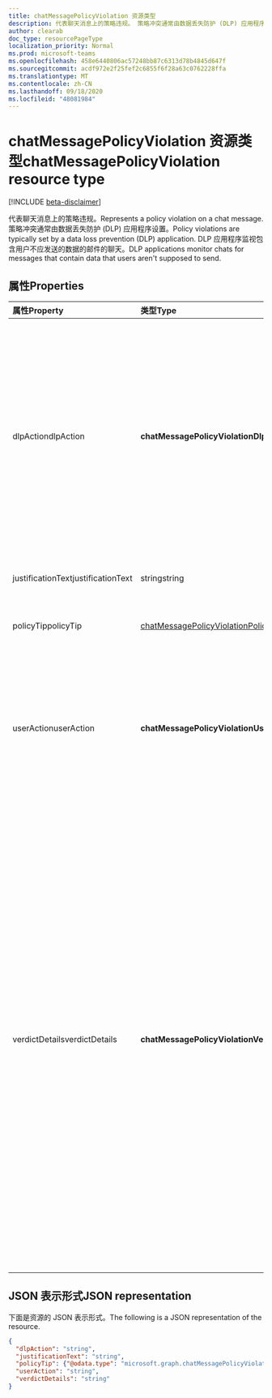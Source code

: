 ```yaml
---
title: chatMessagePolicyViolation 资源类型
description: 代表聊天消息上的策略违规。 策略冲突通常由数据丢失防护 (DLP) 应用程序设置。
author: clearab
doc_type: resourcePageType
localization_priority: Normal
ms.prod: microsoft-teams
ms.openlocfilehash: 458e6440806ac57248bb87c6313d78b4845d647f
ms.sourcegitcommit: acdf972e2f25fef2c6855f6f28a63c0762228ffa
ms.translationtype: MT
ms.contentlocale: zh-CN
ms.lasthandoff: 09/18/2020
ms.locfileid: "48081984"
---
```

# <a name="chatmessagepolicyviolation-resource-type"></a><span data-ttu-id="aac20-104">chatMessagePolicyViolation 资源类型</span><span class="sxs-lookup"><span data-stu-id="aac20-104">chatMessagePolicyViolation resource type</span></span>

[!INCLUDE [beta-disclaimer](../../includes/beta-disclaimer.md)]

<span data-ttu-id="aac20-105">代表聊天消息上的策略违规。</span><span class="sxs-lookup"><span data-stu-id="aac20-105">Represents a policy violation on a chat message.</span></span> <span data-ttu-id="aac20-106">策略冲突通常由数据丢失防护 (DLP) 应用程序设置。</span><span class="sxs-lookup"><span data-stu-id="aac20-106">Policy violations are typically set by a data loss prevention (DLP) application.</span></span> <span data-ttu-id="aac20-107">DLP 应用程序监视包含用户不应发送的数据的邮件的聊天。</span><span class="sxs-lookup"><span data-stu-id="aac20-107">DLP applications monitor chats for messages that contain data that users aren't supposed to send.</span></span>

## <a name="properties"></a><span data-ttu-id="aac20-108">属性</span><span class="sxs-lookup"><span data-stu-id="aac20-108">Properties</span></span>

| <span data-ttu-id="aac20-109">属性</span><span class="sxs-lookup"><span data-stu-id="aac20-109">Property</span></span>   | <span data-ttu-id="aac20-110">类型</span><span class="sxs-lookup"><span data-stu-id="aac20-110">Type</span></span> |<span data-ttu-id="aac20-111">说明</span><span class="sxs-lookup"><span data-stu-id="aac20-111">Description</span></span>|
|:---------------|:--------|:----------|
|<span data-ttu-id="aac20-112">dlpAction</span><span class="sxs-lookup"><span data-stu-id="aac20-112">dlpAction</span></span>|<span data-ttu-id="aac20-113">**chatMessagePolicyViolationDlpActionType**</span><span class="sxs-lookup"><span data-stu-id="aac20-113">**chatMessagePolicyViolationDlpActionType**</span></span>|<span data-ttu-id="aac20-114">DLP 提供程序对包含敏感内容的邮件执行的操作。</span><span class="sxs-lookup"><span data-stu-id="aac20-114">The action taken by the DLP provider on the message with sensitive content.</span></span> <span data-ttu-id="aac20-115">支持的值为：</span><span class="sxs-lookup"><span data-stu-id="aac20-115">Supported values are:</span></span> <li><span data-ttu-id="aac20-116">无</span><span class="sxs-lookup"><span data-stu-id="aac20-116">None</span></span></li><li><span data-ttu-id="aac20-117">NotifySender--将冲突的发件人通知给发件人，但允许读者阅读邮件。</span><span class="sxs-lookup"><span data-stu-id="aac20-117">NotifySender -- Inform the sender of the violation but allow readers to read the message.</span></span></li><li><span data-ttu-id="aac20-118">BlockAccess--阻止读者阅读邮件。</span><span class="sxs-lookup"><span data-stu-id="aac20-118">BlockAccess -- Block readers from reading the message.</span></span></li><li><span data-ttu-id="aac20-119">BlockAccessExternal--阻止组织外部的用户阅读邮件，同时允许组织内的用户阅读邮件。</span><span class="sxs-lookup"><span data-stu-id="aac20-119">BlockAccessExternal -- Block users outside the organization from reading the message, while allowing users within the organization to read the message.</span></span></li>|
|<span data-ttu-id="aac20-120">justificationText</span><span class="sxs-lookup"><span data-stu-id="aac20-120">justificationText</span></span>|<span data-ttu-id="aac20-121">string</span><span class="sxs-lookup"><span data-stu-id="aac20-121">string</span></span>|<span data-ttu-id="aac20-122">覆盖策略违规时邮件发件人提供的两端对齐文本。</span><span class="sxs-lookup"><span data-stu-id="aac20-122">Justification text provided by the sender of the message when overriding a policy violation.</span></span>|
|<span data-ttu-id="aac20-123">policyTip</span><span class="sxs-lookup"><span data-stu-id="aac20-123">policyTip</span></span>|[<span data-ttu-id="aac20-124">chatMessagePolicyViolationPolicyTip</span><span class="sxs-lookup"><span data-stu-id="aac20-124">chatMessagePolicyViolationPolicyTip</span></span>](chatmessagepolicyviolationpolicytip.md)|<span data-ttu-id="aac20-125">向邮件发件人显示邮件被标记为冲突的原因的信息。</span><span class="sxs-lookup"><span data-stu-id="aac20-125">Information to display to the message sender about why the message was flagged as a violation.</span></span> |
|<span data-ttu-id="aac20-126">userAction</span><span class="sxs-lookup"><span data-stu-id="aac20-126">userAction</span></span>|<span data-ttu-id="aac20-127">**chatMessagePolicyViolationUserActionType**</span><span class="sxs-lookup"><span data-stu-id="aac20-127">**chatMessagePolicyViolationUserActionType**</span></span>|<span data-ttu-id="aac20-128">指示用户对 DLP 提供程序阻止的邮件执行的操作。</span><span class="sxs-lookup"><span data-stu-id="aac20-128">Indicates the action taken by the user on a message blocked by the DLP provider.</span></span> <span data-ttu-id="aac20-129">支持的值为：</span><span class="sxs-lookup"><span data-stu-id="aac20-129">Supported values are:</span></span> <li><span data-ttu-id="aac20-130">无</span><span class="sxs-lookup"><span data-stu-id="aac20-130">None</span></span></li><li><span data-ttu-id="aac20-131">Override</span><span class="sxs-lookup"><span data-stu-id="aac20-131">Override</span></span></li><li><span data-ttu-id="aac20-132">ReportFalsePositive</span><span class="sxs-lookup"><span data-stu-id="aac20-132">ReportFalsePositive</span></span></li><span data-ttu-id="aac20-133">当 DLP 提供程序更新邮件以阻止敏感内容时，userAction 不是必需的。</span><span class="sxs-lookup"><span data-stu-id="aac20-133">When the DLP provider is updating the message for blocking sensitive content, userAction is not required.</span></span>|
|<span data-ttu-id="aac20-134">verdictDetails</span><span class="sxs-lookup"><span data-stu-id="aac20-134">verdictDetails</span></span>|<span data-ttu-id="aac20-135">**chatMessagePolicyViolationVerdictDetailsType**</span><span class="sxs-lookup"><span data-stu-id="aac20-135">**chatMessagePolicyViolationVerdictDetailsType**</span></span>|<span data-ttu-id="aac20-136">指示发件人在响应策略冲突时可能采取的操作。</span><span class="sxs-lookup"><span data-stu-id="aac20-136">Indicates what actions the sender may take in response to the policy violation.</span></span> <span data-ttu-id="aac20-137">支持的值为：</span><span class="sxs-lookup"><span data-stu-id="aac20-137">Supported values are:</span></span> <li><span data-ttu-id="aac20-138">无</span><span class="sxs-lookup"><span data-stu-id="aac20-138">None</span></span></li><li><span data-ttu-id="aac20-139">AllowFalsePositiveOverride--允许发件人将 policyViolation 声明为 DLP 应用及其规则中的错误，并允许读者在 dlpAction 隐藏邮件时再次查看邮件。</span><span class="sxs-lookup"><span data-stu-id="aac20-139">AllowFalsePositiveOverride -- Allows the sender to declare the policyViolation to be an error in the DLP app and its rules, and allow readers to see the message again if the dlpAction had hidden it.</span></span></li><li><span data-ttu-id="aac20-140">AllowOverrideWithoutJustification--允许发件人 overriide DLP 违规，并允许读者在 dlpAction 隐藏邮件时再次查看邮件，而无需提供有关此操作的说明。</span><span class="sxs-lookup"><span data-stu-id="aac20-140">AllowOverrideWithoutJustification -- Allows the sender to overriide the DLP violation and allow readers to see the message again if the dlpAction had hidden it, without needing to provide an explanation for doing so.</span></span> </li><li><span data-ttu-id="aac20-141">AllowOverrideWithJustification--允许发件人 overriide DLP 违规，并允许读者在提供这样做的说明之后再次查看该邮件（如果 dlpAction 已隐藏）。</span><span class="sxs-lookup"><span data-stu-id="aac20-141">AllowOverrideWithJustification -- Allows the sender to overriide the DLP violation and allow readers to see the message again if the dlpAction had hidden it, after providing an explanation for doing so.</span></span></li><span data-ttu-id="aac20-142">AllowOverrideWithoutJustification 和 AllowOverrideWithJustification 是相互排斥的。</span><span class="sxs-lookup"><span data-stu-id="aac20-142">AllowOverrideWithoutJustification and AllowOverrideWithJustification are mutually exclusive.</span></span>|


## <a name="json-representation"></a><span data-ttu-id="aac20-143">JSON 表示形式</span><span class="sxs-lookup"><span data-stu-id="aac20-143">JSON representation</span></span>

<span data-ttu-id="aac20-144">下面是资源的 JSON 表示形式。</span><span class="sxs-lookup"><span data-stu-id="aac20-144">The following is a JSON representation of the resource.</span></span>

<!-- {
  "blockType": "resource",
  "optionalProperties": [
    "userAction",
    "justificationText"
  ],
  "@odata.type": "microsoft.graph.chatMessagePolicyViolation"
}-->

```json
{
  "dlpAction": "string",
  "justificationText": "string",
  "policyTip": {"@odata.type": "microsoft.graph.chatMessagePolicyViolationPolicyTip"},
  "userAction": "string",
  "verdictDetails": "string"
}
```

<!-- uuid: 8fcb5dbc-d5aa-4681-8e31-b001d5168d79
2015-10-25 14:57:30 UTC -->
<!-- {
  "type": "#page.annotation",
  "description": "chat message policy violation resource",
  "keywords": "",
  "section": "documentation",
  "tocPath": ""
}-->
